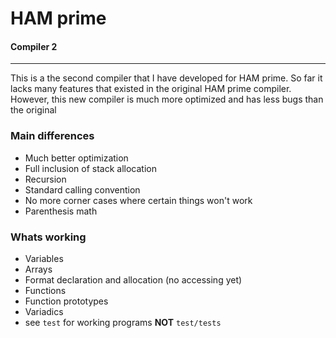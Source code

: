 # HAM prime
#### Compiler 2

---
This is a the second compiler that I have developed for HAM prime. So far it lacks many features that existed in the original HAM prime compiler. However, this new compiler is much more optimized and has less bugs than the original

### Main differences
* Much better optimization
* Full inclusion of stack allocation
* Recursion
* Standard calling convention
* No more corner cases where certain things won't work
* Parenthesis math 

### Whats working
* Variables
* Arrays
* Format declaration and allocation (no accessing yet)
* Functions
* Function prototypes
* Variadics
* see `test` for working programs **NOT** `test/tests`